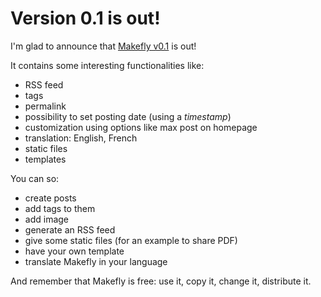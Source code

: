 # Version 0.1 is out!

I'm glad to announce that [Makefly v0.1](makefly_0.1.zip "Download makefly v0.1 on github") is out!

It contains some interesting functionalities like:

  * RSS feed
  * tags
  * permalink
  * possibility to set posting date (using a _timestamp_)
  * customization using options like max post on homepage
  * translation: English, French
  * static files
  * templates

You can so:

  * create posts
  * add tags to them
  * add image
  * generate an RSS feed
  * give some static files (for an example to share PDF)
  * have your own template
  * translate Makefly in your language

And remember that Makefly is free: use it, copy it, change it, distribute it.
